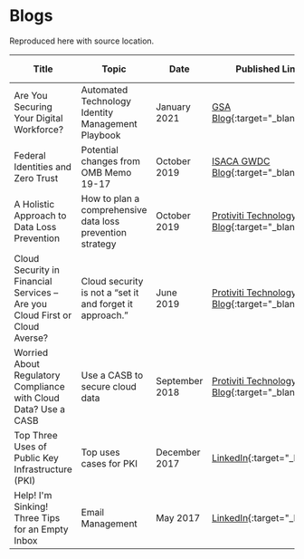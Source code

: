 # Blogs

Reproduced here with source location.

| Title | Topic | Date | Published Link | Local Link |
| ----- | -------- | ---- | ------- | ----- |
| Are You Securing Your Digital Workforce? | Automated Technology Identity Management Playbook | January 2021 | [GSA Blog](https://www.gsa.gov/blog/2021/01/13/are-you-securing-your-digital-workforce){:target="_blank"} | [GitHub](2101-GSADWPlaybook.md) |
| Federal Identities and Zero Trust | Potential changes from OMB Memo 19-17 | October 2019 | [ISACA GWDC Blog](https://isaca-gwdc.org/federal-identities-and-zero-trust/){:target="_blank"} | [GitHub](1910-fedidandzerotrust.md) | 
| A Holistic Approach to Data Loss Prevention | How to plan a comprehensive data loss prevention strategy | October 2019 | [Protiviti Technology Blog](https://tcblog.protiviti.com/2019/10/14/a-holistic-approach-to-data-loss-prevention/){:target="_blank"} | [GitHub](1910-dlpplan.md) |
| Cloud Security in Financial Services – Are you Cloud First or Cloud Averse? | Cloud security is not a “set it and forget it approach.” | June 2019 | [Protiviti Technology Blog](https://tcblog.protiviti.com/2019/06/14/cloud-security-in-financial-services-are-you-cloud-first-or-cloud-averse/){:target="_blank"} | [GitHub](1906-financialcloudsecurity.md) | 
| Worried About Regulatory Compliance with Cloud Data? Use a CASB | Use a CASB to secure cloud data | September 2018 | [Protiviti Technology Blog](https://tcblog.protiviti.com/2018/09/06/worried-about-regulatory-compliance-with-cloud-data-use-a-casb/){:target="_blank"} | [GitHub](1809-cloudconfidence.md) | 
| Top Three Uses of Public Key Infrastructure (PKI) | Top uses cases for PKI | December 2017 | [LinkedIn](https://www.linkedin.com/pulse/we-peoples-pki-devices-kenneth-myers/){:target="_blank"} | [GitHub](1712-toppkiuses.md) |
| Help! I'm Sinking! Three Tips for an Empty Inbox | Email Management | May 2017 | [LinkedIn](https://www.linkedin.com/pulse/help-im-sinking-kenneth-myers/){:target="_blank"} | [Github](1705-emptyinbox.md) |
